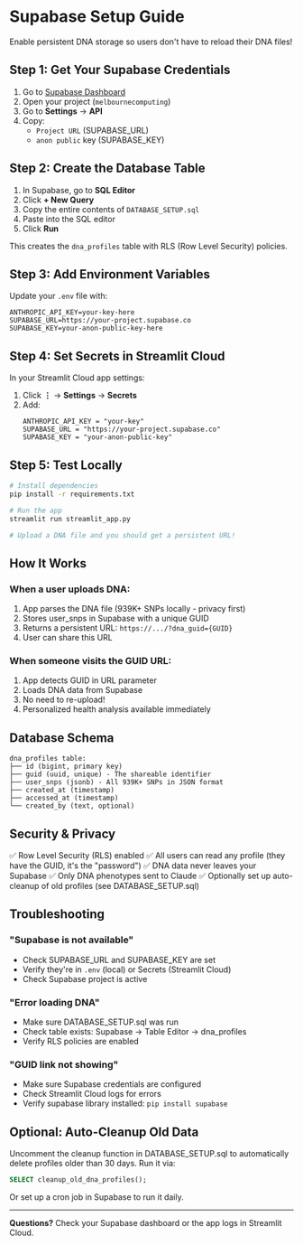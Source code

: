# Supabase Setup Guide

Enable persistent DNA storage so users don't have to reload their DNA files!

## Step 1: Get Your Supabase Credentials

1. Go to [Supabase Dashboard](https://app.supabase.com)
2. Open your project (`melbournecomputing`)
3. Go to **Settings** → **API**
4. Copy:
   - `Project URL` (SUPABASE_URL)
   - `anon public` key (SUPABASE_KEY)

## Step 2: Create the Database Table

1. In Supabase, go to **SQL Editor**
2. Click **+ New Query**
3. Copy the entire contents of `DATABASE_SETUP.sql`
4. Paste into the SQL editor
5. Click **Run**

This creates the `dna_profiles` table with RLS (Row Level Security) policies.

## Step 3: Add Environment Variables

Update your `.env` file with:

```
ANTHROPIC_API_KEY=your-key-here
SUPABASE_URL=https://your-project.supabase.co
SUPABASE_KEY=your-anon-public-key-here
```

## Step 4: Set Secrets in Streamlit Cloud

In your Streamlit Cloud app settings:

1. Click **⋮** → **Settings** → **Secrets**
2. Add:
   ```
   ANTHROPIC_API_KEY = "your-key"
   SUPABASE_URL = "https://your-project.supabase.co"
   SUPABASE_KEY = "your-anon-public-key"
   ```

## Step 5: Test Locally

```bash
# Install dependencies
pip install -r requirements.txt

# Run the app
streamlit run streamlit_app.py

# Upload a DNA file and you should get a persistent URL!
```

## How It Works

### When a user uploads DNA:

1. App parses the DNA file (939K+ SNPs locally - privacy first)
2. Stores user_snps in Supabase with a unique GUID
3. Returns a persistent URL: `https://.../?dna_guid={GUID}`
4. User can share this URL

### When someone visits the GUID URL:

1. App detects GUID in URL parameter
2. Loads DNA data from Supabase
3. No need to re-upload!
4. Personalized health analysis available immediately

## Database Schema

```
dna_profiles table:
├── id (bigint, primary key)
├── guid (uuid, unique) - The shareable identifier
├── user_snps (jsonb) - All 939K+ SNPs in JSON format
├── created_at (timestamp)
├── accessed_at (timestamp)
└── created_by (text, optional)
```

## Security & Privacy

✅ Row Level Security (RLS) enabled
✅ All users can read any profile (they have the GUID, it's the "password")
✅ DNA data never leaves your Supabase
✅ Only DNA phenotypes sent to Claude
✅ Optionally set up auto-cleanup of old profiles (see DATABASE_SETUP.sql)

## Troubleshooting

### "Supabase is not available"

- Check SUPABASE_URL and SUPABASE_KEY are set
- Verify they're in `.env` (local) or Secrets (Streamlit Cloud)
- Check Supabase project is active

### "Error loading DNA"

- Make sure DATABASE_SETUP.sql was run
- Check table exists: Supabase → Table Editor → dna_profiles
- Verify RLS policies are enabled

### "GUID link not showing"

- Make sure Supabase credentials are configured
- Check Streamlit Cloud logs for errors
- Verify supabase library installed: `pip install supabase`

## Optional: Auto-Cleanup Old Data

Uncomment the cleanup function in DATABASE_SETUP.sql to automatically delete profiles older than 30 days. Run it via:

```sql
SELECT cleanup_old_dna_profiles();
```

Or set up a cron job in Supabase to run it daily.

---

**Questions?** Check your Supabase dashboard or the app logs in Streamlit Cloud.
